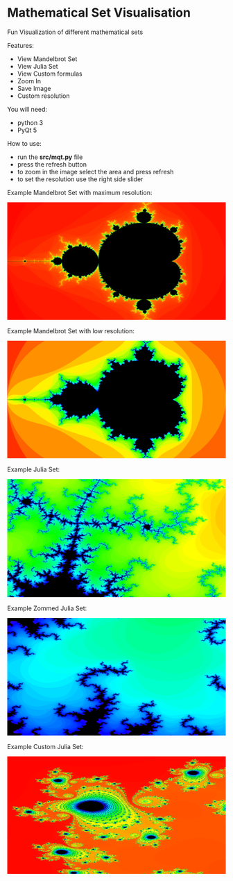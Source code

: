 # Mathematical Set Visualisation

Fun Visualization of different mathematical sets

Features:
 * View Mandelbrot Set
 * View Julia Set
 * View Custom formulas
 * Zoom In
 * Save Image
 * Custom resolution

You will need:
* python 3 
* PyQt 5


How to use:
 * run the **src/mqt.py** file
 * press the refresh button
 * to zoom in the image select the area and press refresh
 * to set the resolution use the right side slider

Example Mandelbrot Set with maximum resolution:

![alt text](https://github.com/stefandragomir/mqt/blob/master/docs/wiki/1.png)

Example Mandelbrot Set with low resolution:

![alt text](https://github.com/stefandragomir/mqt/blob/master/docs/wiki/2.png)

Example Julia Set:

![alt text](https://github.com/stefandragomir/mqt/blob/master/docs/wiki/3.png)

Example Zommed Julia Set:

![alt text](https://github.com/stefandragomir/mqt/blob/master/docs/wiki/4.png)

Example Custom Julia Set:

![alt text](https://github.com/stefandragomir/mqt/blob/master/docs/wiki/5.png)
